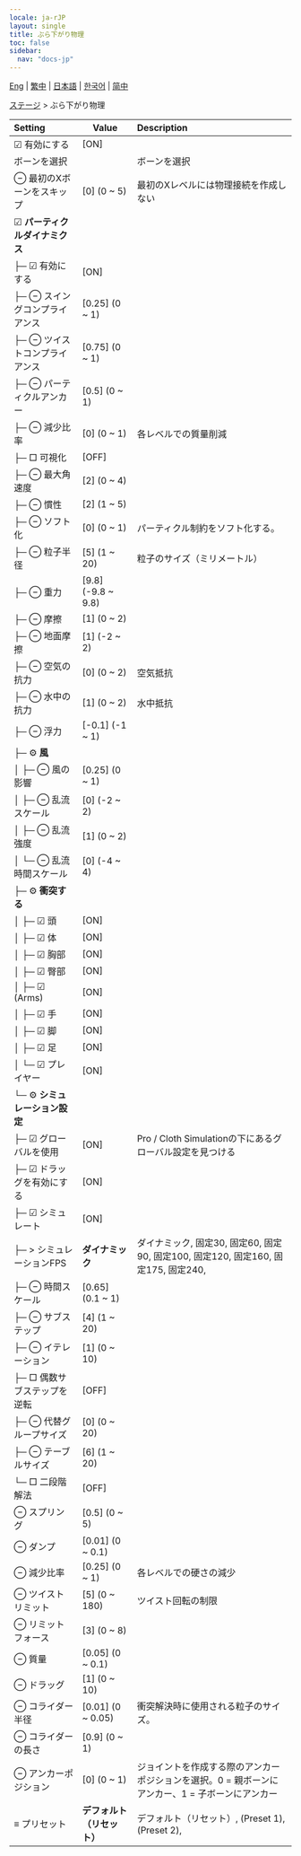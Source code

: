 ```yaml
---
locale: ja-rJP
layout: single
title: ぶら下がり物理
toc: false
sidebar:
  nav: "docs-jp"
---
```

[Eng](/dancexr/menu/2025.4/stage/cloth_physics) | [繁中](/tw/dancexr/menu/2025.4/stage/cloth_physics) | [日本語](/jp/dancexr/menu/2025.4/stage/cloth_physics) | [한국어](/kr/dancexr/menu/2025.4/stage/cloth_physics) | [简中](/zh/dancexr/menu/2025.4/stage/cloth_physics)

[ステージ](../menu#ステージ) > ぶら下がり物理



| Setting | Value | Description |
| :--- | --- | :--- |
|  ☑ 有効にする| [ON] | 
|  ボーンを選択|| ボーンを選択
|  ⊖ 最初のXボーンをスキップ| [0] (0 ~ 5) | 最初のXレベルには物理接続を作成しない
|  ☑ <b>パーティクルダイナミクス</b>| | 
| ├─ ☑ 有効にする| [ON] | 
| ├─ ⊖ スイングコンプライアンス| [0.25] (0 ~ 1) | 
| ├─ ⊖ ツイストコンプライアンス| [0.75] (0 ~ 1) | 
| ├─ ⊖ パーティクルアンカー| [0.5] (0 ~ 1) | 
| ├─ ⊖ 減少比率| [0] (0 ~ 1) | 各レベルでの質量削減
| ├─ □ 可視化| [OFF] | 
| ├─ ⊖ 最大角速度| [2] (0 ~ 4) | 
| ├─ ⊖ 慣性| [2] (1 ~ 5) | 
| ├─ ⊖ ソフト化| [0] (0 ~ 1) | パーティクル制約をソフト化する。
| ├─ ⊖ 粒子半径| [5] (1 ~ 20) | 粒子のサイズ（ミリメートル）
| ├─ ⊖ 重力| [9.8] (-9.8 ~ 9.8) | 
| ├─ ⊖ 摩擦| [1] (0 ~ 2) | 
| ├─ ⊖ 地面摩擦| [1] (-2 ~ 2) | 
| ├─ ⊖ 空気の抗力| [0] (0 ~ 2) | 空気抵抗
| ├─ ⊖ 水中の抗力| [1] (0 ~ 2) | 水中抵抗
| ├─ ⊖ 浮力| [-0.1] (-1 ~ 1) | 
| ├─ ⚙️ <b>風</b>| | 
| │ ├─ ⊖ 風の影響| [0.25] (0 ~ 1) | 
| │ ├─ ⊖ 乱流スケール| [0] (-2 ~ 2) | 
| │ ├─ ⊖ 乱流強度| [1] (0 ~ 2) | 
| │ └─ ⊖ 乱流時間スケール| [0] (-4 ~ 4) | 
| ├─ ⚙️ <b>衝突する</b>| | 
| │ ├─ ☑ 頭| [ON] | 
| │ ├─ ☑ 体| [ON] | 
| │ ├─ ☑ 胸部| [ON] | 
| │ ├─ ☑ 臀部| [ON] | 
| │ ├─ ☑ (Arms)| [ON] | 
| │ ├─ ☑ 手| [ON] | 
| │ ├─ ☑ 脚| [ON] | 
| │ ├─ ☑ 足| [ON] | 
| │ └─ ☑ プレイヤー| [ON] | 
| └─ ⚙️ <b>シミュレーション設定</b>| | 
|  ├─ ☑ グローバルを使用| [ON] | Pro / Cloth Simulationの下にあるグローバル設定を見つける
|  ├─ ☑ ドラッグを有効にする| [ON] | 
|  ├─ ☑ シミュレート| [ON] | 
|  ├─ > シミュレーションFPS| **ダイナミック** | ダイナミック, 固定30, 固定60, 固定90, 固定100, 固定120, 固定160, 固定175, 固定240,  |
|  ├─ ⊖ 時間スケール| [0.65] (0.1 ~ 1) | 
|  ├─ ⊖ サブステップ| [4] (1 ~ 20) | 
|  ├─ ⊖ イテレーション| [1] (0 ~ 10) | 
|  ├─ □ 偶数サブステップを逆転| [OFF] | 
|  ├─ ⊖ 代替グループサイズ| [0] (0 ~ 20) | 
|  ├─ ⊖ テーブルサイズ| [6] (1 ~ 20) | 
|  └─ □ 二段階解法| [OFF] | 
|  ⊖ スプリング| [0.5] (0 ~ 5) | 
|  ⊖ ダンプ| [0.01] (0 ~ 0.1) | 
|  ⊖ 減少比率| [0.25] (0 ~ 1) | 各レベルでの硬さの減少
|  ⊖ ツイストリミット| [5] (0 ~ 180) | ツイスト回転の制限
|  ⊖ リミットフォース| [3] (0 ~ 8) | 
|  ⊖ 質量| [0.05] (0 ~ 0.1) | 
|  ⊖ ドラッグ| [1] (0 ~ 10) | 
|  ⊖ コライダー半径| [0.01] (0 ~ 0.05) | 衝突解決時に使用される粒子のサイズ。
|  ⊖ コライダーの長さ| [0.9] (0 ~ 1) | 
|  ⊖ アンカーポジション| [0] (0 ~ 1) | ジョイントを作成する際のアンカーポジションを選択。0 = 親ボーンにアンカー、1 = 子ボーンにアンカー
|  ≡ プリセット| **デフォルト（リセット）** | デフォルト（リセット）, (Preset 1), (Preset 2),  |
